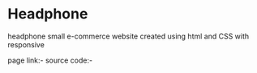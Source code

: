 # Headphone
headphone small e-commerce website created using html and CSS with responsive 

  page link:-
  source code:-
